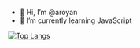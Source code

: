 - 👋 Hi, I’m @aroyan
- 🌱 I’m currently learning JavaScript



[![Top Langs](https://github-readme-stats.vercel.app/api/top-langs/?username=aroyan&layout=compact&theme=tokyonight)](https://github.com/aroyan?tab=repositories)
<!--[![Aroyan's GitHub stats](https://github-readme-stats.vercel.app/api?username=aroyan)](https://github.com/aroyan/?tab=repositories)-->

